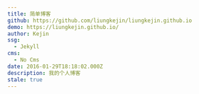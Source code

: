 ```yaml
---
title: 简单博客
github: https://github.com/liungkejin/liungkejin.github.io
demo: https://liungkejin.github.io/
author: Kejin
ssg:
  - Jekyll
cms:
  - No Cms
date: 2016-01-29T18:18:02.000Z
description: 我的个人博客
stale: true
---
```

